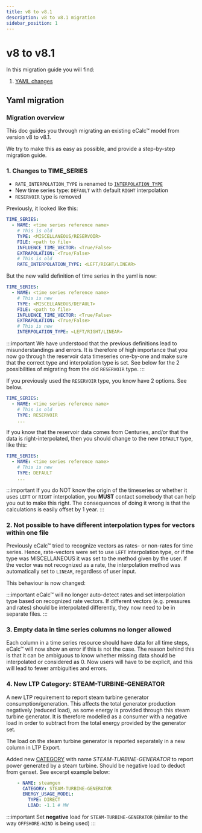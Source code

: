 ```yaml
---
title: v8 to v8.1
description: v8 to v8.1 migration
sidebar_position: 1
---
```


# v8 to v8.1

In this migration guide you will find:

1. [YAML changes](#yaml-migration)

## Yaml migration

### Migration overview

This doc guides you through migrating an existing eCalc™ model from version v8 to v8.1.

We try to make this as easy as possible, and provide a step-by-step migration guide.

### 1. Changes to TIME_SERIES
- `RATE_INTERPOLATION_TYPE` is renamed to [`INTERPOLATION_TYPE`](../references/keywords/INTERPOLATION_TYPE)
- New time series type: `DEFAULT` with default `RIGHT` interpolation
- `RESERVOIR` type is removed

Previously, it looked like this:

```yaml
TIME_SERIES:
  - NAME: <time series reference name>
    # This is old
    TYPE: <MISCELLANEOUS/RESERVOIR>
    FILE: <path to file>
    INFLUENCE_TIME_VECTOR: <True/False>
    EXTRAPOLATION: <True/False>
    # This is old
    RATE_INTERPOLATION_TYPE: <LEFT/RIGHT/LINEAR>
```

But the new valid definition of time series in the yaml is now:

```yaml
TIME_SERIES:
  - NAME: <time series reference name>
    # This is new
    TYPE: <MISCELLANEOUS/DEFAULT>
    FILE: <path to file>
    INFLUENCE_TIME_VECTOR: <True/False>
    EXTRAPOLATION: <True/False>
    # This is new
    INTERPOLATION_TYPE: <LEFT/RIGHT/LINEAR>
```
:::important
We have understood that the previous definitions lead to misunderstandings and errors. It is therefore of high importance
that you now go through the reservoir data timeseries one-by-one and make sure that the correct type and interpolation type
is set. See below for the 2 possibilities of migrating from the old `RESERVOIR` type.
:::

If you previously used the `RESERVOIR` type, you know have 2 options. See below.

```yaml
TIME_SERIES:
  - NAME: <time series reference name>
    # This is old
    TYPE: RESERVOIR
    ...
```

If you know that the reservoir data comes from Centuries, and/or that the data is right-interpolated, then you should
change to the new `DEFAULT` type, like this:

```yaml
TIME_SERIES:
  - NAME: <time series reference name>
    # This is new
    TYPE: DEFAULT
    ...
```

:::important
If you do NOT know the origin of the timeseries or whether it uses `LEFT` or `RIGHT` interpolation, you **MUST** contact
somebody that can help you out to make this right. The consequences of doing it wrong is that the calculations is
easily offset by 1 year.
:::

### 2. Not possible to have different interpolation types for vectors within one file

Previously eCalc™ tried to recognize vectors as rates- or non-rates for time series.
Hence, rate-vectors were set to use `LEFT` interpolation type, or if the type was
MISCELLANEOUS it was set to the method given by the user. If the vector was not recognized
as a rate, the interpolation method was automatically set to `LINEAR`, regardless of user input.

This behaviour is now changed:

:::important
eCalc™ will no longer auto-detect rates and set interpolation type based on recognized
rate vectors. If different vectors (e.g. pressures and rates) should be interpolated differently, they now need
to be in separate files.
:::

### 3. Empty data in time series columns no longer allowed

Each column in a time series resource should have data for all time steps, eCalc™ will now show an error if this is not the case. 
The reason behind this is that it can be ambiguous to know whether missing data should be interpolated or considered as 0. Now
users will have to be explicit, and this will lead to fewer ambiguities and errors.

### 4.  New LTP Category: STEAM-TURBINE-GENERATOR

A new LTP requirement to report steam turbine generator consumption/generation. This affects the total generator production 
negatively (reduced load), as some energy is provided through this steam turbine generator. It is therefore modelled as a consumer 
with a negative load in order to subtract from the total energy provided by the generator set. 

The load on the steam turbine generator is reported separately in a new column in LTP Export.

Added new [CATEGORY](../references/keywords/CATEGORY) with name *STEAM-TURBINE-GENERATOR* to report power generated by a steam turbine.
Should be negative load to deduct from genset. See excerpt example below:

```yaml
    - NAME: steamgen
      CATEGORY: STEAM-TURBINE-GENERATOR
      ENERGY_USAGE_MODEL:
        TYPE: DIRECT
        LOAD: -1.1 # MW
```

:::important
Set **negative** load for `STEAM-TURBINE-GENERATOR` (similar to the way `OFFSHORE-WIND` is being used)
:::